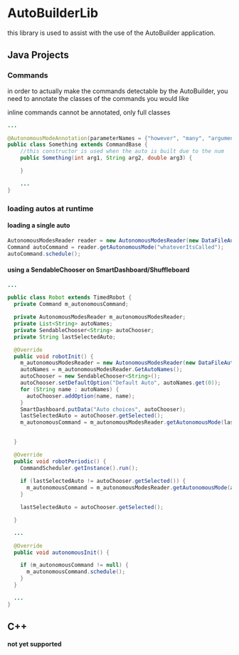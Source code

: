 # AutoBuilderLib
this library is used to assist with the use of the AutoBuilder application.


## Java Projects

### Commands
in order to actually make the commands detectable by the AutoBuilder, you need to annotate the classes of the commands you would like

inline commands cannot be annotated, only full classes
```java
...

@AutonomousModeAnnotation(parameterNames = {"however", "many", "arguments"})
public class Something extends CommandBase {
    //this constructor is used when the auto is built due to the num
    public Something(int arg1, String arg2, double arg3) {

    }

    ...
}
```

### loading autos at runtime


#### loading a single auto
```java 
AutonomousModesReader reader = new AutonomousModesReader(new DataFileAutonomousModeDataSource("/amode238.txt"));
Command autoCommand = reader.getAutonomousMode("whateverItsCalled");
autoCommand.schedule();

```

#### using a SendableChooser on SmartDashboard/Shuffleboard
```java
...

public class Robot extends TimedRobot {
  private Command m_autonomousCommand;

  private AutonomousModesReader m_autonomousModesReader;
  private List<String> autoNames;
  private SendableChooser<String> autoChooser;
  private String lastSelectedAuto;

  @Override
  public void robotInit() {
    m_autonomousModesReader = new AutonomousModesReader(new DataFileAutonomousModeDataSource("/amode238.txt"));
    autoNames = m_autonomousModesReader.GetAutoNames();
    autoChooser = new SendableChooser<String>();
    autoChooser.setDefaultOption("Default Auto", autoNames.get(0));
    for (String name : autoNames) {
      autoChooser.addOption(name, name);
    }
    SmartDashboard.putData("Auto choices", autoChooser);
    lastSelectedAuto = autoChooser.getSelected();
    m_autonomousCommand = m_autonomousModesReader.getAutonomousMode(lastSelectedAuto);

    
  }

  @Override
  public void robotPeriodic() {
    CommandScheduler.getInstance().run();
    
    if (lastSelectedAuto != autoChooser.getSelected()) {
      m_autonomousCommand = m_autonomousModesReader.getAutonomousMode(autoChooser.getSelected());
    }

    lastSelectedAuto = autoChooser.getSelected();

  }

  ...

  @Override
  public void autonomousInit() {

    if (m_autonomousCommand != null) {
      m_autonomousCommand.schedule();
    }
  }

  ...
}

```

## C++
**not yet supported**
